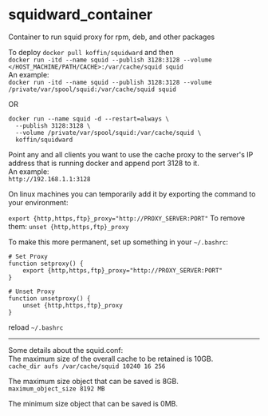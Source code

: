 # squidward_container
Container to run squid proxy for rpm, deb, and other packages

To deploy
`docker pull koffin/squidward` and then  
`docker run -itd --name squid --publish 3128:3128 --volume </HOST_MACHINE/PATH/CACHE>:/var/cache/squid squid`  
An example:  
`docker run -itd --name squid --publish 3128:3128 --volume /private/var/spool/squid:/var/cache/squid squid`

OR
```
docker run --name squid -d --restart=always \
  --publish 3128:3128 \
  --volume /private/var/spool/squid:/var/cache/squid \
  koffin/squidward
```

Point any and all clients you want to use the cache proxy to the server's IP address that is running docker and append port 3128 to it.  
An example:  
`http://192.168.1.1:3128`  

On linux machines you can temporarily add it by exporting the command to your environment:  

`export {http,https,ftp}_proxy="http://PROXY_SERVER:PORT"` 
To remove them:
`unset {http,https,ftp}_proxy`

To make this more permanent, set up something in your `~/.bashrc`:  
```
# Set Proxy
function setproxy() {
    export {http,https,ftp}_proxy="http://PROXY_SERVER:PORT"
}

# Unset Proxy
function unsetproxy() {
    unset {http,https,ftp}_proxy
}
```  

reload `~/.bashrc`

---  
Some details about the squid.conf:  
The maximum size of the overall cache to be retained is 10GB.  
`cache_dir aufs /var/cache/squid 10240 16 256`  

The maximum size object that can be saved is 8GB.  
`maximum_object_size 8192 MB`  

The minimum size object that can be saved is 0MB. 
